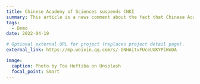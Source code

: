 ```yaml
---
title: Chinese Academy of Sciences suspends CNKI
summary: This article is a news comment about the fact that Chinese Academy of Sciences suspended CNKI.
tags:
  - Demo
date: 2022-04-19

# Optional external URL for project (replaces project detail page).
external_link: https://mp.weixin.qq.com/s/-GNHAitvFUceUUKYPiWnDA

image:
  caption: Photo by Toa Heftiba on Unsplash
  focal_point: Smart
---
```


